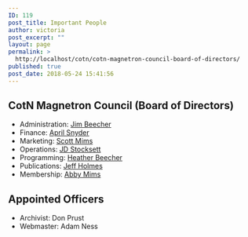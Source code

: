 ```yaml
---
ID: 119
post_title: Important People
author: victoria
post_excerpt: ""
layout: page
permalink: >
  http://localhost/cotn/cotn-magnetron-council-board-of-directors/
published: true
post_date: 2018-05-24 15:41:56
---
```

<h2>CotN Magnetron Council (Board of Directors)</h2>
<ul>
 	<li>Administration: <a href="mailto:cotnosticket@gmail.com?Subject=Attn:%20Administration" target="_top">Jim Beecher</a></li>
 	<li>Finance: <a href="mailto:cotnosticket@gmail.com?Subject=Attn:%20Finance" target="_top">April Snyder</a></li>
 	<li>Marketing: <a href="mailto:cotnosticket@gmail.com?Subject=Attn:%20Marketing" target="_top">Scott Mims</a></li>
 	<li>Operations: <a href="mailto:cotnosticket@gmail.com?Subject=Attn:%20Operations" target="_top">JD Stocksett</a></li>
 	<li>Programming: <a href="mailto:cotnosticket@gmail.com?Subject=Attn:%20Programming" target="_top">Heather Beecher</a></li>
 	<li>Publications: <a href="mailto:cotnosticket@gmail.com?Subject=Attn:%20Publications" target="_top">Jeff Holmes</a></li>
 	<li>Membership: <a href="mailto:cotnosticket@gmail.com?Subject=Attn:%20Membership" target="_top">Abby Mims</a></li>
</ul>
<h2>Appointed Officers</h2>
<ul>
 	<li>Archivist: Don Prust</li>
 	<li>Webmaster: Adam Ness</li>
</ul>